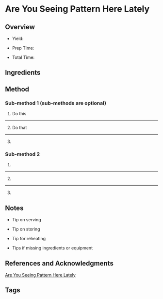 # Are You Seeing Pattern Here Lately

## Overview

- Yield:

- Prep Time:

- Total Time:

## Ingredients



## Method

### Sub-method 1 (sub-methods are optional)

1. Do this
---
2. Do that
---
3.

### Sub-method 2

1.
---
2.
---
3.

## Notes

- Tip on serving

- Tip on storing

- Tip for reheating

- Tips if missing ingredients or equipment

## References and Acknowledgments

[Are You Seeing Pattern Here Lately](http://www.grumpyshoneybunch.com/2010/04/are-you-seeing-pattern-here-lately.html)

## Tags


